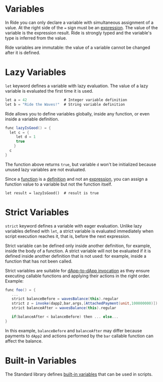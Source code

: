 # Variables

In Ride you can only declare a variable with simultaneous assignment of a value. At the right side of the `=` sign must be an [expression](/en/ride/base-concepts/expression). The value of the variable is the expression result. Ride is strongly typed and the variable's type is inferred from the value.

Ride variables are immutable: the value of a variable cannot be changed after it is defined.

# Lazy Variables

`let` keyword defines a variable with lazy evaluation. The value of a lazy variable is evaluated the first time it is used.

```scala
let a = 42                 # Integer variable definition
let b = "Ride the Waves!"  # String variable definition
```

Ride allows you to define variables globally, inside any function, or even inside a variable definition.


```scala
func lazyIsGood() = {
  let c = {
     let d = 1
     true
    }  
  c
}
```

The function above returns `true`, but variable `d` won't be initialized because unused lazy variables are not evaluated.

Since a [function](/en/ride/functions/) is a [definition](/en/ride/base-concepts/definition) and not an [expression](/en/ride/base-concepts/expression), you can assign a function value to a variable but not the function itself.

``` ride
let result = lazyIsGood()  # result is true
```

# Strict Variables

`strict` keyword defines a variable with eager evaluation. Unlike lazy variables defined with `let`, a strict variable is evaluated immediately when script execution reaches it, that is, before the next expression.

Strict variable can be defined only inside another definition, for example, inside the body of a function. A strict variable will not be evaluated if it is defined inside another definition that is not used: for example, inside a function that has not been called.

Strict variables are suitable for [dApp-to-dApp invocation](/en/ride/advanced/dapp-to-dapp) as they ensure executing callable functions and applying their actions in the right order. Example:

```scala
func foo() = {
   ...
   strict balanceBefore = wavesBalance(this).regular
   strict z = invoke(dapp2,bar,args,[AttachedPayment(unit,100000000)])
   strict balanceAfter = wavesBalance(this).regular

   if(balanceAfter < balanceBefore) then ... else...
}
```

In this example, `balanceBefore` and `balanceAfter` may differ because payments to `dApp2` and actions performed by the `bar` callable function can affect the balance.

# Built-in Variables

The Standard library defines [built-in variables](/en/ride/variables/built-in-variables) that can be used in scripts.
